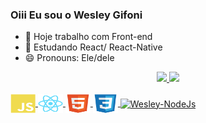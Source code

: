 ### Oiii Eu sou o Wesley Gifoni


- 🔭 Hoje trabalho com Front-end
- 🌱 Estudando React/ React-Native
- 😄 Pronouns: Ele/dele

<div align="center">
  <a href="https://github.com/WesleyGif">
  <img height="160em" src="https://github-readme-stats.vercel.app/api?username=WesleyGif&show_icons=true&theme=vision-friendly-dark&include_all_commits=true&count_private=true"/>
  <img height="160em" src="https://github-readme-stats.vercel.app/api/top-langs/?username=WesleyGif&layout=compact&langs_count=7&theme=vision-friendly-dark"/>
</div>
<div style="display: inline_block"><br>
  <img align="center" alt="Wesley-Js" height="30" width="40" src="https://raw.githubusercontent.com/devicons/devicon/master/icons/javascript/javascript-plain.svg">
 <!-- <img align="center" alt="Wesley-Ts" height="30" width="40" src="https://raw.githubusercontent.com/devicons/devicon/master/icons/typescript/typescript-plain.svg"> Em BREVE ENTRA EM MEU PAINEL-->
  <img align="center" alt="Wesley-React" height="30" width="40" src="https://raw.githubusercontent.com/devicons/devicon/master/icons/react/react-original.svg">
  <img align="center" alt="Wesley-HTML" height="30" width="40" src="https://raw.githubusercontent.com/devicons/devicon/master/icons/html5/html5-original.svg">
  <img align="center" alt="Wesley-CSS" height="30" width="40" src="https://raw.githubusercontent.com/devicons/devicon/master/icons/css3/css3-original.svg">
  <img align="center" alt="Wesley-NodeJs" height="30" width="40" src="https://cdn.jsdelivr.net/gh/devicons/devicon/icons/nodejs/nodejs-original.svg">
  


##
  
  
